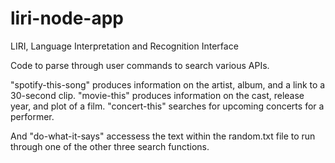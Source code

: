 # liri-node-app
LIRI, Language Interpretation and Recognition Interface

Code to parse through user commands to search various APIs.

"spotify-this-song" produces information on the artist, album, and a link to a 30-second clip.
"movie-this" produces information on the cast, release year, and plot of a film.
"concert-this" searches for upcoming concerts for a performer.

And "do-what-it-says" accessess the text within the random.txt file to run through one of the other three search functions.